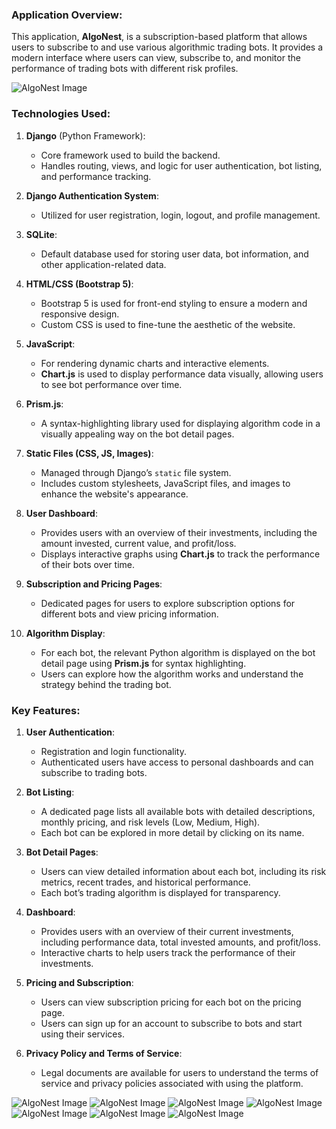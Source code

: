 ### **Application Overview:**

This application, **AlgoNest**, is a subscription-based platform that allows users to subscribe to and use various algorithmic trading bots. It provides a modern interface where users can view, subscribe to, and monitor the performance of trading bots with different risk profiles.

![AlgoNest Image](algonest_frontend/static/images/Algo1.png)

### **Technologies Used:**

1. **Django** (Python Framework):
   - Core framework used to build the backend.
   - Handles routing, views, and logic for user authentication, bot listing, and performance tracking.

2. **Django Authentication System**:
   - Utilized for user registration, login, logout, and profile management.

3. **SQLite**:
   - Default database used for storing user data, bot information, and other application-related data.

4. **HTML/CSS (Bootstrap 5)**:
   - Bootstrap 5 is used for front-end styling to ensure a modern and responsive design.
   - Custom CSS is used to fine-tune the aesthetic of the website.

5. **JavaScript**:
   - For rendering dynamic charts and interactive elements.
   - **Chart.js** is used to display performance data visually, allowing users to see bot performance over time.

6. **Prism.js**:
   - A syntax-highlighting library used for displaying algorithm code in a visually appealing way on the bot detail pages.

7. **Static Files (CSS, JS, Images)**:
   - Managed through Django’s `static` file system.
   - Includes custom stylesheets, JavaScript files, and images to enhance the website's appearance.

8. **User Dashboard**:
   - Provides users with an overview of their investments, including the amount invested, current value, and profit/loss.
   - Displays interactive graphs using **Chart.js** to track the performance of their bots over time.

9. **Subscription and Pricing Pages**:
   - Dedicated pages for users to explore subscription options for different bots and view pricing information.

10. **Algorithm Display**:
    - For each bot, the relevant Python algorithm is displayed on the bot detail page using **Prism.js** for syntax highlighting.
    - Users can explore how the algorithm works and understand the strategy behind the trading bot.

### **Key Features:**

1. **User Authentication**:
   - Registration and login functionality.
   - Authenticated users have access to personal dashboards and can subscribe to trading bots.

2. **Bot Listing**:
   - A dedicated page lists all available bots with detailed descriptions, monthly pricing, and risk levels (Low, Medium, High).
   - Each bot can be explored in more detail by clicking on its name.

3. **Bot Detail Pages**:
   - Users can view detailed information about each bot, including its risk metrics, recent trades, and historical performance.
   - Each bot’s trading algorithm is displayed for transparency.

4. **Dashboard**:
   - Provides users with an overview of their current investments, including performance data, total invested amounts, and profit/loss.
   - Interactive charts to help users track the performance of their investments.

5. **Pricing and Subscription**:
   - Users can view subscription pricing for each bot on the pricing page.
   - Users can sign up for an account to subscribe to bots and start using their services.

6. **Privacy Policy and Terms of Service**:
   - Legal documents are available for users to understand the terms of service and privacy policies associated with using the platform.

![AlgoNest Image](algonest_frontend/static/images/Algo1.png)
![AlgoNest Image](algonest_frontend/static/images/Algo2.png)
![AlgoNest Image](algonest_frontend/static/images/Algo3.png)
![AlgoNest Image](algonest_frontend/static/images/Algo4.png)
![AlgoNest Image](algonest_frontend/static/images/Algo5.png)
![AlgoNest Image](algonest_frontend/static/images/Algo6.png)
![AlgoNest Image](algonest_frontend/static/images/Algo7.png)





